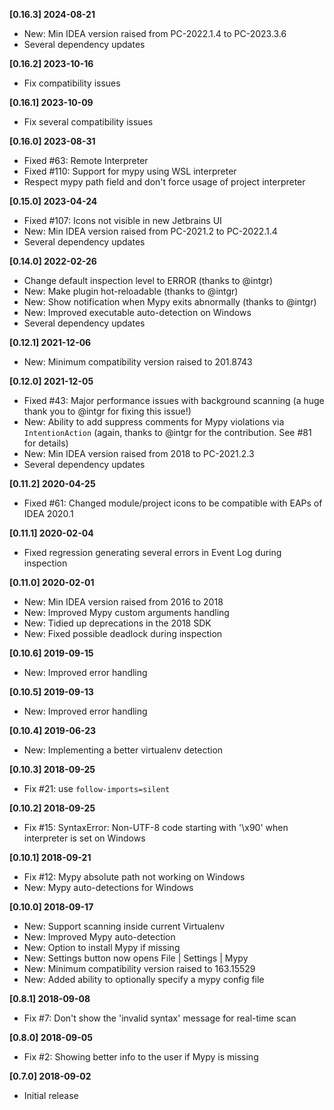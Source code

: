 **[0.16.3] 2024-08-21**

- New: Min IDEA version raised from PC-2022.1.4 to PC-2023.3.6
- Several dependency updates

**[0.16.2] 2023-10-16**

- Fix compatibility issues

**[0.16.1] 2023-10-09**

- Fix several compatibility issues

**[0.16.0] 2023-08-31**

- Fixed #63: Remote Interpreter
- Fixed #110: Support for mypy using WSL interpreter
- Respect mypy path field and don't force usage of project interpreter

**[0.15.0] 2023-04-24**

- Fixed #107: Icons not visible in new Jetbrains UI
- New: Min IDEA version raised from PC-2021.2 to PC-2022.1.4
- Several dependency updates

**[0.14.0] 2022-02-26**

- Change default inspection level to ERROR (thanks to @intgr)
- New: Make plugin hot-reloadable (thanks to @intgr)
- New: Show notification when Mypy exits abnormally (thanks to @intgr)
- New: Improved executable auto-detection on Windows
- Several dependency updates

**[0.12.1] 2021-12-06**

- New: Minimum compatibility version raised to 201.8743

**[0.12.0] 2021-12-05**

- Fixed #43: Major performance issues with background scanning (a huge thank you to @intgr for fixing this issue!)
- New: Ability to add suppress comments for Mypy violations via `IntentionAction` (again, thanks to @intgr for the
  contribution. See #81 for details)
- New: Min IDEA version raised from 2018 to PC-2021.2.3
- Several dependency updates

**[0.11.2] 2020-04-25**

- Fixed #61: Changed module/project icons to be compatible with EAPs of IDEA 2020.1

**[0.11.1] 2020-02-04**

- Fixed regression generating several errors in Event Log during inspection

**[0.11.0] 2020-02-01**

- New: Min IDEA version raised from 2016 to 2018
- New: Improved Mypy custom arguments handling
- New: Tidied up deprecations in the 2018 SDK
- New: Fixed possible deadlock during inspection

**[0.10.6] 2019-09-15**

- New: Improved error handling

**[0.10.5] 2019-09-13**

- New: Improved error handling

**[0.10.4] 2019-06-23**

- New: Implementing a better virtualenv detection

**[0.10.3] 2018-09-25**

- Fix #21: use `follow-imports=silent`

**[0.10.2] 2018-09-25**

- Fix #15: SyntaxError: Non-UTF-8 code starting with '\x90' when interpreter is set on Windows

**[0.10.1] 2018-09-21**

- Fix #12: Mypy absolute path not working on Windows
- New: Mypy auto-detections for Windows

**[0.10.0] 2018-09-17**

- New: Support scanning inside current Virtualenv
- New: Improved Mypy auto-detection
- New: Option to install Mypy if missing
- New: Settings button now opens File | Settings | Mypy
- New: Minimum compatibility version raised to 163.15529
- New: Added ability to optionally specify a mypy config file

**[0.8.1] 2018-09-08**

- Fix #7: Don't show the 'invalid syntax' message for real-time scan

**[0.8.0] 2018-09-05**

- Fix #2: Showing better info to the user if Mypy is missing

**[0.7.0] 2018-09-02**

- Initial release
